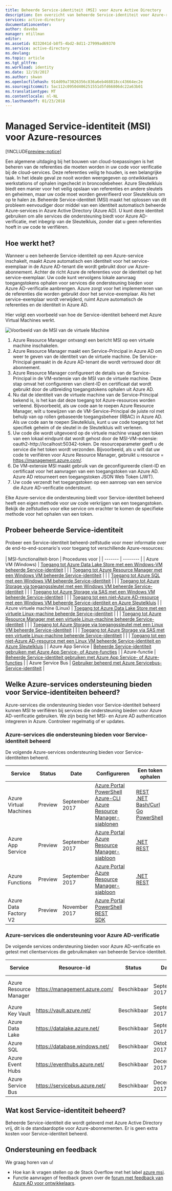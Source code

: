 ```yaml
---
title: Beheerde Service-identiteit (MSI) voor Azure Active Directory
description: Een overzicht van beheerde Service-identiteit voor Azure-resources.
services: active-directory
documentationcenter: 
author: daveba
manager: mtillman
editor: 
ms.assetid: 0232041d-b8f5-4bd2-8d11-27999ad69370
ms.service: active-directory
ms.devlang: 
ms.topic: article
ms.tgt_pltfrm: 
ms.workload: identity
ms.date: 12/19/2017
ms.author: skwan
ms.openlocfilehash: 914d09a73026356c836a6eb468818cc43664ec2e
ms.sourcegitcommit: 5ac112c0950d406251551d5fd66806dc22a63b01
ms.translationtype: MT
ms.contentlocale: nl-NL
ms.lasthandoff: 01/23/2018
---
```

#  <a name="managed-service-identity-msi-for-azure-resources"></a>Managed Service-identiteit (MSI) voor Azure-resources

[!INCLUDE[preview-notice](../../includes/active-directory-msi-preview-notice.md)]

Een algemene uitdaging bij het bouwen van cloud-toepassingen is het beheren van de referenties die moeten worden in uw code voor verificatie bij de cloud-services. Deze referenties veilig te houden, is een belangrijke taak. In het ideale geval ze nooit worden weergegeven op ontwikkelaars werkstations of ophalen ingecheckt in broncodebeheer. Azure Sleutelkluis biedt een manier voor het veilig opslaan van referenties en andere sleutels en geheimen, maar uw code moet worden geverifieerd voor Sleutelkluis om op te halen ze. Beheerde Service-identiteit (MSI) maakt het oplossen van dit probleem eenvoudiger door middel van een identiteit automatisch beheerde Azure-services in Azure Active Directory (Azure AD). U kunt deze identiteit gebruiken om alle services die ondersteuning biedt voor Azure AD-verificatie, met inbegrip van de Sleutelkluis, zonder dat u geen referenties hoeft in uw code te verifiëren.

## <a name="how-does-it-work"></a>Hoe werkt het?

Wanneer u een beheerde Service-identiteit op een Azure-service inschakelt, maakt Azure automatisch een identiteit voor het service-exemplaar in de Azure AD-tenant die wordt gebruikt door uw Azure-abonnement.  Achter de richt Azure de referenties voor de identiteit op het service-exemplaar.  Uw code kunt vervolgens lokale aanvraag toegangstokens ophalen voor services die ondersteuning bieden voor Azure AD-verificatie aanbrengen.  Azure zorgt voor het implementeren van de referenties die worden gebruikt door het service-exemplaar.  Als het service-exemplaar wordt verwijderd, ruimt Azure automatisch de referenties en de identiteit in Azure AD.

Hier volgt een voorbeeld van hoe de Service-identiteit beheerd met Azure Virtual Machines werkt.

![Voorbeeld van de MSI van de virtuele Machine](./media/msi-vm-example.png)

1. Azure Resource Manager ontvangt een bericht MSI op een virtuele machine inschakelen.
2. Azure Resource Manager maakt een Service-Principal in Azure AD om weer te geven van de identiteit van de virtuele machine. De Service-Principal gemaakt in de Azure AD-tenant die wordt vertrouwd door dit abonnement.
3. Azure Resource Manager configureert de details van de Service-Principal in de VM-extensie van de MSI van de virtuele machine.  Deze stap omvat het configureren van client-ID en certificaat dat wordt gebruikt door de uitbreiding toegangstokens ophalen uit Azure AD.
4. Nu dat de identiteit van de virtuele machine van de Service-Principal bekend is, is het kan dat deze toegang tot Azure-resources worden verleend.  Bijvoorbeeld, als uw code aan te roepen Azure Resource Manager, wilt u toewijzen van de VM-Service-Principal de juiste rol met behulp van op rollen gebaseerde toegangsbeheer (RBAC) in Azure AD.  Als uw code aan te roepen Sleutelkluis, kunt u uw code toegang tot het specifiek geheim of de sleutel in de Sleutelkluis wilt verlenen.
5. Uw code die wordt uitgevoerd op de virtuele machine vraagt een token van een lokaal eindpunt dat wordt gehost door de MSI-VM-extensie: oauth2-http://localhost:50342-token.  De resourceparameter geeft u de service die het token wordt verzonden. Bijvoorbeeld, als u wilt dat uw code te verifiëren voor Azure Resource Manager, gebruikt u resource = https://management.azure.com/.
6. De VM-extensie MSI maakt gebruik van de geconfigureerde client-ID en certificaat voor het aanvragen van een toegangstoken van Azure AD.  Azure AD retourneert een toegangstoken JSON Web Token (JWT).
7. Uw code verzendt het toegangstoken op een aanroep van een service die Azure AD-verificatie ondersteunt.

Elke Azure-service die ondersteuning biedt voor Service-identiteit beheerd heeft een eigen methode voor uw code verkrijgen van een toegangstoken. Bekijk de zelfstudies voor elke service om erachter te komen de specifieke methode voor het ophalen van een token.

## <a name="try-managed-service-identity"></a>Probeer beheerde Service-identiteit

Probeer een Service-identiteit beheerd-zelfstudie voor meer informatie over de end-to-end-scenario's voor toegang tot verschillende Azure-resources:
<br><br>
| MSI-functionaliteit-bron | Procedures voor |
| ------- | -------- |
| Azure VM (Windows) | [Toegang tot Azure Data Lake Store met een Windows-VM beheerde Service-identiteit](msi-tutorial-windows-vm-access-datalake.md) |
|                    | [Toegang tot Azure Resource Manager met een Windows VM beheerde Service-identiteit](msi-tutorial-windows-vm-access-arm.md) |
|                    | [Toegang tot Azure SQL met een Windows VM beheerde Service-identiteit](msi-tutorial-windows-vm-access-sql.md) |
|                    | [Toegang tot Azure Storage via toegangssleutel met een Windows VM beheerde Service-identiteit](msi-tutorial-windows-vm-access-storage.md) |
|                    | [Toegang tot Azure Storage via SAS met een Windows VM beheerde Service-identiteit](msi-tutorial-windows-vm-access-storage-sas.md) |
|                    | [Toegang tot een niet-Azure AD-resource met een Windows VM beheerde Service-identiteit en Azure Sleutelkluis](msi-tutorial-windows-vm-access-nonaad.md) |
| Azure virtuele machine (Linux)   | [Toegang tot Azure Data Lake Store met een virtuele Linux-machine beheerde Service-identiteit](msi-tutorial-linux-vm-access-datalake.md) |
|                    | [Toegang tot Azure Resource Manager met een virtuele Linux-machine beheerde Service-identiteit](msi-tutorial-linux-vm-access-arm.md) |
|                    | [Toegang tot Azure Storage via toegangssleutel met een Linux VM beheerde Service-identiteit](msi-tutorial-linux-vm-access-storage.md) |
|                    | [Toegang tot Azure Storage via SAS met een virtuele Linux-machine beheerde Service-identiteit](msi-tutorial-linux-vm-access-storage-sas.md) |
|                    | [Toegang tot een niet-Azure AD-resource met een Linux VM beheerde Service-identiteit en Azure Sleutelkluis](msi-tutorial-linux-vm-access-nonaad.md) |
| Azure App Service  | [Beheerde Service-identiteit gebruiken met Azure App Service- of Azure-functies](/azure/app-service/app-service-managed-service-identity) |
| Azure-functie     | [Beheerde Service-identiteit gebruiken met Azure App Service- of Azure-functies](/azure/app-service/app-service-managed-service-identity) |
| Azure Service Bus  | [Gebruiker beheerd met Azure Servicebus-Service-identiteit](../service-bus-messaging/service-bus-managed-service-identity.md) |

## <a name="which-azure-services-support-managed-service-identity"></a>Welke Azure-services ondersteuning bieden voor Service-identiteiten beheerd?

Azure-services die ondersteuning bieden voor Service-identiteit beheerd kunnen MSI te verifiëren bij services die ondersteuning bieden voor Azure AD-verificatie gebruiken.  We zijn bezig het MSI- en Azure AD authentication integreren in Azure.  Controleer regelmatig of er updates.

### <a name="azure-services-that-support-managed-service-identity"></a>Azure-services die ondersteuning bieden voor Service-identiteit beheerd

De volgende Azure-services ondersteuning bieden voor Service-identiteiten beheerd.

| Service | Status | Date | Configureren | Een token ophalen |
| ------- | ------ | ---- | --------- | ----------- |
| Azure Virtual Machines | Preview | September 2017 | [Azure Portal](msi-qs-configure-portal-windows-vm.md)<br>[PowerShell](msi-qs-configure-powershell-windows-vm.md)<br>[Azure-CLI](msi-qs-configure-cli-windows-vm.md)<br>[Azure Resource Manager-sjablonen](msi-qs-configure-template-windows-vm.md) | [REST](msi-how-to-use-vm-msi-token.md#get-a-token-using-http)<br>[.NET](msi-how-to-use-vm-msi-token.md#get-a-token-using-c)<br>[Bash/Curl](msi-how-to-use-vm-msi-token.md#get-a-token-using-curl)<br>[Go](msi-how-to-use-vm-msi-token.md#get-a-token-using-go)<br>[PowerShell](msi-how-to-use-vm-msi-token.md#get-a-token-using-azure-powershell) |
| Azure App Service | Preview | September 2017 | [Azure Portal](/azure/app-service/app-service-managed-service-identity#using-the-azure-portal)<br>[Azure Resource Manager-sjabloon](/azure/app-service/app-service-managed-service-identity#using-an-azure-resource-manager-template) | [.NET](/azure/app-service/app-service-managed-service-identity#asal)<br>[REST](/azure/app-service/app-service-managed-service-identity#using-the-rest-protocol) |
| Azure Functions | Preview | September 2017 | [Azure Portal](/azure/app-service/app-service-managed-service-identity#using-the-azure-portal)<br>[Azure Resource Manager-sjabloon](/azure/app-service/app-service-managed-service-identity#using-an-azure-resource-manager-template) | [.NET](/azure/app-service/app-service-managed-service-identity#asal)<br>[REST](/azure/app-service/app-service-managed-service-identity#using-the-rest-protocol) |
| Azure Data Factory V2 | Preview | November 2017 | [Azure Portal](~/articles/data-factory/data-factory-service-identity.md#generate-service-identity)<br>[PowerShell](~/articles/data-factory/data-factory-service-identity.md#generate-service-identity-using-powershell)<br>[REST](~/articles/data-factory/data-factory-service-identity.md#generate-service-identity-using-rest-api)<br>[SDK](~/articles/data-factory/data-factory-service-identity.md#generate-service-identity-using-sdk) |

### <a name="azure-services-that-support-azure-ad-authentication"></a>Azure-services die ondersteuning voor Azure AD-verificatie

De volgende services ondersteuning bieden voor Azure AD-verificatie en getest met clientservices die gebruikmaken van beheerde Service-identiteit.

| Service | Resource-id | Status | Date | Toegang toewijzen |
| ------- | ----------- | ------ | ---- | ------------- |
| Azure Resource Manager | https://management.azure.com/ | Beschikbaar | September 2017 | [Azure Portal](msi-howto-assign-access-portal.md) <br>[PowerShell](msi-howto-assign-access-powershell.md) <br>[Azure-CLI](msi-howto-assign-access-CLI.md) |
| Azure Key Vault | https://vault.azure.net/ | Beschikbaar | September 2017 | |
| Azure Data Lake | https://datalake.azure.net/ | Beschikbaar | September 2017 | |
| Azure SQL | https://database.windows.net/ | Beschikbaar | Oktober 2017 | |
| Azure Event Hubs | https://eventhubs.azure.net/ | Beschikbaar | December 2017 | |
| Azure Service Bus | https://servicebus.azure.net/ | Beschikbaar | December 2017 | |

## <a name="how-much-does-managed-service-identity-cost"></a>Wat kost Service-identiteit beheerd?

Beheerde Service-identiteit die wordt geleverd met Azure Active Directory vrij, dit is de standaardoptie voor Azure-abonnementen.  Er is geen extra kosten voor Service-identiteit beheerd.

## <a name="support-and-feedback"></a>Ondersteuning en feedback

We graag horen van u!

* Hoe kan ik vragen stellen op de Stack Overflow met het label [azure msi](http://stackoverflow.com/questions/tagged/azure-msi).
* Functie aanvragen of feedback geven over de [forum met feedback van Azure AD voor ontwikkelaars](https://feedback.azure.com/forums/169401-azure-active-directory/category/164757-developer-experiences).






